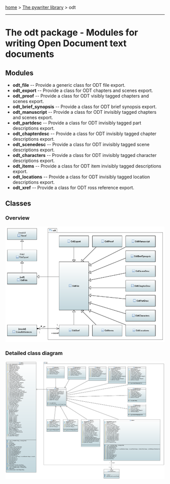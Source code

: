 [home](../index) > [The pywriter library](pywriter) > odt

---

# The odt package - Modules for writing Open Document text documents
 
## Modules
 
- **odt_file** -- Provide a generic class for ODT file export.
- **odt_export** -- Provide a class for ODT chapters and scenes export.
- **odt_proof** -- Provide a class for ODT visibly tagged chapters and scenes export.
- **odt_brief_synopsis** -- Provide a class for ODT brief synopsis export.
- **odt_manuscript** -- Provide a class for ODT invisibly tagged chapters and scenes export.
- **odt_partdesc** -- Provide a class for ODT invisibly tagged part descriptions export.
- **odt_chapterdesc** -- Provide a class for ODT invisibly tagged chapter descriptions export.
- **odt_scenedesc** -- Provide a class for ODT invisibly tagged scene descriptions export.
- **odt_characters** -- Provide a class for ODT invisibly tagged character descriptions export.
- **odt_items** -- Provide a class for ODT item invisibly tagged descriptions export.
- **odt_locations** -- Provide a class for ODT invisibly tagged location descriptions export.
- **odt_xref** -- Provide a class for ODT ross reference export.

## Classes

### Overview

![odt package class diagram](img/odt_package_class_diagram.png)

### Detailed class diagram

![odt package detailed class diagram](img/odt_package_detailed_class_diagram.png)